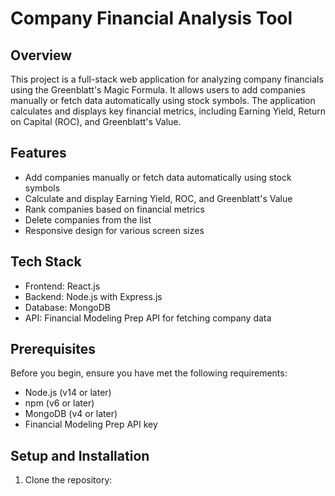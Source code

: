# Company Financial Analysis Tool

## Overview

This project is a full-stack web application for analyzing company financials using the Greenblatt's Magic Formula. It allows users to add companies manually or fetch data automatically using stock symbols. The application calculates and displays key financial metrics, including Earning Yield, Return on Capital (ROC), and Greenblatt's Value.

## Features

- Add companies manually or fetch data automatically using stock symbols
- Calculate and display Earning Yield, ROC, and Greenblatt's Value
- Rank companies based on financial metrics
- Delete companies from the list
- Responsive design for various screen sizes

## Tech Stack

- Frontend: React.js
- Backend: Node.js with Express.js
- Database: MongoDB
- API: Financial Modeling Prep API for fetching company data

## Prerequisites

Before you begin, ensure you have met the following requirements:

- Node.js (v14 or later)
- npm (v6 or later)
- MongoDB (v4 or later)
- Financial Modeling Prep API key

## Setup and Installation

1. Clone the repository:

